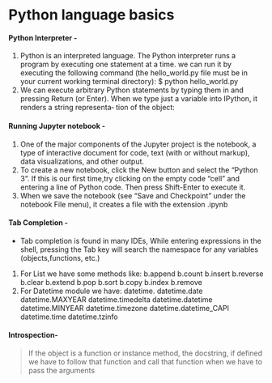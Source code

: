 # Python language basics 
#### Python Interpreter - 
1. Python is an interpreted language. The Python interpreter runs a program by executing one statement at a time. 
we can run it by executing the following command (the hello_world.py file must be in your current working terminal directory): 
                       $ python hello_world.py 
2. We can execute arbitrary Python statements by typing them in and pressing Return (or Enter). When we type just a variable into IPython, it renders a string representa‐
tion of the object:
#### Running Jupyter notebook -
1. One of the major components of the Jupyter project is the notebook, a type of interactive document for code, text (with or without markup), data visualizations, and other
output.
2. To create a new notebook, click the New button and select the “Python 3”. If this is our first time,try clicking on the empty code “cell” and entering a line of Python code. Then press Shift-Enter to execute it.
3. When we save the notebook (see “Save and Checkpoint” under the notebook File menu), it creates a file with the extension .ipynb
#### Tab Completion -
-  Tab completion is found in many IDEs, While entering expressions in the shell, pressing the Tab key will search the namespace for any variables (objects,functions, etc.) 
1. For List we have some methods like:
b.append     b.count    b.insert  b.reverse
b.clear      b.extend   b.pop     b.sort
b.copy       b.index    b.remove
2. For Datetime module we have:
 datetime.<Tab>
datetime.date       datetime.MAXYEAR      datetime.timedelta
datetime.datetime   datetime.MINYEAR      datetime.timezone
datetime.datetime_CAPI   datetime.time    datetime.tzinfo
####  Introspection-
  >  If the object is a function or instance method, the docstring, if defined we have to follow that function and call that function when we have to pass the arguments
